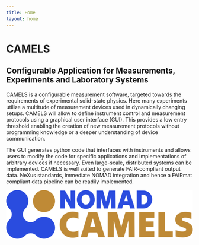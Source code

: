 ```yaml
---
title: Home
layout: home
---
```


# CAMELS
## Configurable Application for Measurements, Experiments and Laboratory Systems

CAMELS is a configurable measurement software, targeted towards the requirements of experimental solid-state physics. Here many experiments utilize a multitude of measurement devices used in dynamically changing setups. CAMELS will allow to define instrument control and measurement protocols using a graphical user interface (GUI). This provides a low entry threshold enabling the creation of new measurement protocols without programming knowledge or a deeper understanding of device communication.

The GUI generates python code that interfaces with instruments and allows users to modify the code for specific applications and implementations of arbitrary devices if necessary. Even large-scale, distributed systems can be implemented. CAMELS is well suited to generate FAIR-compliant output data. NeXus standards, immediate NOMAD integration and hence a FAIRmat compliant data pipeline can be readily implemented.

![Logo](assets/camels-horizontal.svg)